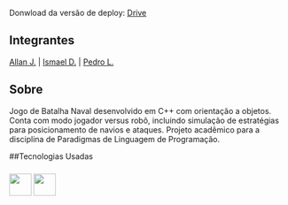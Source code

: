 Donwload da versão de deploy: [Drive](https://drive.google.com/drive/folders/18-Pp0veRwM6-7V73qGNIdH39CB1_GwWr?usp=sharing)

## Integrantes
[Allan J.](https://github.com/allanjose001) | [Ismael D.](https://github.com/ismael-ds-correia) | [Pedro L.](https://github.com/P3DROVFX)

## Sobre
Jogo de Batalha Naval desenvolvido em C++ com orientação a objetos. Conta com modo jogador versus robô, incluindo simulação de estratégias
para posicionamento de navios e ataques. Projeto acadêmico para a disciplina de Paradigmas de Linguagem de Programação.

##Tecnologias Usadas

### <img src="https://cdn.jsdelivr.net/gh/devicons/devicon@latest/icons/cplusplus/cplusplus-original.svg" height="40" /> <img src="https://cdn.jsdelivr.net/gh/devicons/devicon@latest/icons/qt/qt-original.svg" height="40" />
